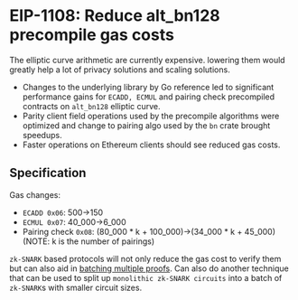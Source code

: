 # EIP-1108: Reduce alt_bn128 precompile gas costs
The elliptic curve arithmetic are currently expensive. lowering them would greatly help a lot of privacy solutions and scaling solutions.
* Changes to the underlying library by Go reference led to significant performance gains for `ECADD, ECMUL` and pairing check precompiled contracts on `alt_bn128` elliptic curve.
* Parity client field operations used by the precompile algorithms were optimized and change to pairing algo used by the `bn` crate brought speedups.
* Faster operations on Ethereum clients should see reduced gas costs.

## Specification
Gas changes:
* `ECADD 0x06`: 500->150
* `ECMUL 0x07`:	40_000->6_000
* Pairing check	`0x08`:	(80_000 * k + 100_000)->(34_000 * k + 45_000) (NOTE: k is the number of pairings)

`zk-SNARK` based protocols will not only reduce the gas cost to verify them but can also aid in [batching multiple proofs](https://github.com/matter-labs/Groth16BatchVerifier). Can also do another technique that can be used to split up `monolithic zk-SNARK circuits` into a batch of `zk-SNARK`s with smaller circuit sizes.
